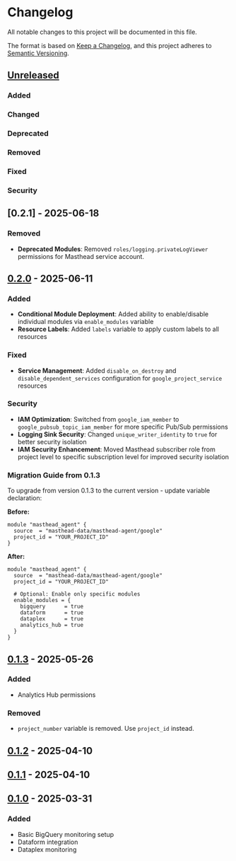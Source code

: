 # Changelog

All notable changes to this project will be documented in this file.

The format is based on [Keep a Changelog](https://keepachangelog.com/en/1.1.0/),
and this project adheres to [Semantic Versioning](https://semver.org/spec/v2.0.0.html).

## [Unreleased]

### Added

### Changed

### Deprecated

### Removed

### Fixed

### Security

## [0.2.1] - 2025-06-18

### Removed

- **Deprecated Modules**: Removed `roles/logging.privateLogViewer` permissions for Masthead service account.

## [0.2.0] - 2025-06-11

### Added

- **Conditional Module Deployment**: Added ability to enable/disable individual modules via `enable_modules` variable
- **Resource Labels**: Added `labels` variable to apply custom labels to all resources

### Fixed

- **Service Management**: Added `disable_on_destroy` and `disable_dependent_services` configuration for `google_project_service` resources

### Security

- **IAM Optimization**: Switched from `google_iam_member` to `google_pubsub_topic_iam_member` for more specific Pub/Sub permissions
- **Logging Sink Security**: Changed `unique_writer_identity` to `true` for better security isolation
- **IAM Security Enhancement**: Moved Masthead subscriber role from project level to specific subscription level for improved security isolation

### Migration Guide from 0.1.3

To upgrade from version 0.1.3 to the current version - update variable declaration:

**Before:**

```hcl
module "masthead_agent" {
  source  = "masthead-data/masthead-agent/google"
  project_id = "YOUR_PROJECT_ID"
}
```

**After:**

```hcl
module "masthead_agent" {
  source  = "masthead-data/masthead-agent/google"
  project_id = "YOUR_PROJECT_ID"

  # Optional: Enable only specific modules
  enable_modules = {
    bigquery      = true
    dataform      = true
    dataplex      = true
    analytics_hub = true
  }
}
```

## [0.1.3] - 2025-05-26

### Added

- Analytics Hub permissions

### Removed

- `project_number` variable is removed. Use `project_id` instead.

## [0.1.2] - 2025-04-10

## [0.1.1] - 2025-04-10

## [0.1.0] - 2025-03-31

### Added

- Basic BigQuery monitoring setup
- Dataform integration
- Dataplex monitoring

[Unreleased]: https://github.com/masthead-data/terraform-google-masthead-agent/compare/v0.2.0...HEAD
[0.2.0]: https://github.com/masthead-data/terraform-google-masthead-agent/compare/v0.1.3...v0.2.0
[0.1.3]: https://github.com/masthead-data/terraform-google-masthead-agent/compare/v0.1.2...v0.1.3
[0.1.2]: https://github.com/masthead-data/terraform-google-masthead-agent/compare/v0.1.1...v0.1.2
[0.1.1]: https://github.com/masthead-data/terraform-google-masthead-agent/compare/v0.1.0...v0.1.1
[0.1.0]: https://github.com/masthead-data/terraform-google-masthead-agent/releases/tag/v0.1.0
